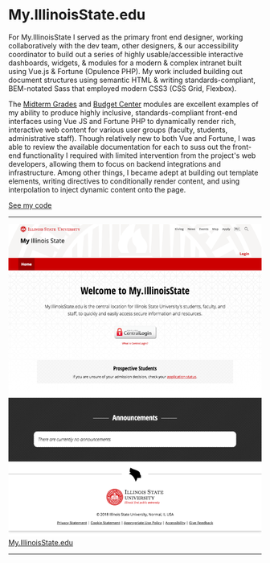 # My.IllinoisState.edu

For My.IllinoisState I served as the primary front end designer, working collaboratively with the dev team, other designers, & our accessibility coordinator to build out a series of highly usable/accessible interactive dashboards, widgets, & modules for a modern & complex intranet built using Vue.js & Fortune (Opulence PHP). My work included building out document structures using semantic HTML & writing standards-compliant, BEM-notated Sass that employed modern CSS3 (CSS Grid, Flexbox).

The <a href="/project-work/my-illinoisstate-edu/midterm-grades/">Midterm Grades</a> and <a href="/project-work/my-illinoisstate-edu/budget-center/">Budget Center</a> modules are excellent examples of my ability to produce highly inclusive, standards-compliant front-end interfaces using Vue JS and Fortune PHP to dynamically render rich, interactive web content for various user groups (faculty, students, administrative staff). Though relatively new to both Vue and Fortune, I was able to review the available documentation for each to suss out the front-end functionality I required with limited intervention from the project's web developers, allowing them to focus on backend integrations and infrastructure. Among other things, I became adept at building out template elements, writing directives to conditionally render content, and using interpolation to inject dynamic content onto the page.

<a href="https://code.at.illinoisstate.edu/web-office/my-illinoisstate/">See my code</a>

---

<p><img src="/images/my-welcome-screen.png" alt="My. Illinois. State. welcome screen." />
<a href="https://my.illinoisstate.edu">My.IllinoisState.edu</a></p>

---
